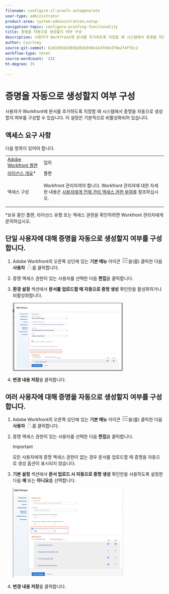 ```yaml
---
filename: configure-if-proofs-autogenerate
user-type: administrator
product-area: system-administration;setup
navigation-topic: configure-proofing-functionality
title: 증명을 자동으로 생성할지 여부 구성
description: 사용자가 Workfront에 문서를 추가하도록 지정할 때 시스템에서 증명을 자동으로 생성할지 여부를 구성할 수 있습니다. 이 설정은 기본적으로 비활성화되어 있습니다.
author: Courtney
source-git-commit: 62d1b9563d83bd82b569e143f69e379e2f4ffbc2
workflow-type: tm+mt
source-wordcount: '231'
ht-degree: 3%

---
```



# 증명을 자동으로 생성할지 여부 구성

사용자가 Workfront에 문서를 추가하도록 지정할 때 시스템에서 증명을 자동으로 생성할지 여부를 구성할 수 있습니다. 이 설정은 기본적으로 비활성화되어 있습니다.

## 액세스 요구 사항

다음 항목이 있어야 합니다.

<table style="table-layout:auto"> 
 <col> 
 <col> 
 <tbody> 
  <tr> 
   <td role="rowheader"><a href="https://www.workfront.com/plans" target="_blank">Adobe Workfront 플랜</a> </td> 
   <td>임의</td> 
  </tr> 
  <tr> 
   <td role="rowheader"><a href="../../../administration-and-setup/add-users/access-levels-and-object-permissions/wf-licenses.md" class="MCXref xref">라이선스 개요</a>*</td> 
   <td>플랜</td> 
  </tr> 
  <tr> 
   <td role="rowheader">액세스 구성</td> 
   <td> <p>Workfront 관리자여야 합니다. Workfront 관리자에 대한 자세한 내용은 <a href="../../../administration-and-setup/add-users/configure-and-grant-access/grant-a-user-full-administrative-access.md" class="MCXref xref">사용자에게 전체 관리 액세스 권한 부여</a>를 참조하십시오.</p> </td> 
  </tr> 
 </tbody> 
</table>

&#42;보유 중인 플랜, 라이선스 유형 또는 액세스 권한을 확인하려면 Workfront 관리자에게 문의하십시오.

## 단일 사용자에 대해 증명을 자동으로 생성할지 여부를 구성합니다.

1. Adobe Workfront의 오른쪽 상단에 있는 **기본 메뉴** 아이콘 ![](assets/main-menu-icon.png)을(를) 클릭한 다음 **사용자** ![](assets/users-icon-in-main-menu.png)를 클릭합니다.
1. 증명 액세스 권한이 있는 사용자를 선택한 다음 **편집**&#x200B;을 클릭합니다.
1. **환경 설정** 섹션에서 **문서를 업로드할 때 자동으로 증명 생성** 확인란을 활성화하거나 비활성화합니다.

   ![](assets/autogenerate-proofs-350x216.png)

1. **변경 내용 저장**&#x200B;을 클릭합니다.

## 여러 사용자에 대해 증명을 자동으로 생성할지 여부를 구성합니다.

1. Adobe Workfront의 오른쪽 상단에 있는 **기본 메뉴** 아이콘 ![](assets/main-menu-icon.png)을(를) 클릭한 다음 **사용자** ![](assets/users-icon-in-main-menu.png)를 클릭합니다.
1. 증명 액세스 권한이 있는 사용자를 선택한 다음 **편집**&#x200B;을 클릭합니다.

   >[!IMPORTANT]
   >
   >모든 사용자에게 증명 액세스 권한이 없는 경우 문서를 업로드할 때 증명을 자동으로 생성 옵션이 표시되지 않습니다.

1. **기본 설정** 섹션에서 **문서 업로드 시 자동으로 증명 생성** 확인란을 사용하도록 설정한 다음 **예** 또는 **아니요**&#x200B;를 선택합니다.

   ![](assets/autogenerate-proofs-bulk-350x285.png)

1. **변경 내용 저장**&#x200B;을 클릭합니다.

